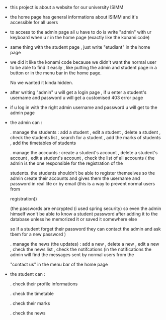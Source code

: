 - this project is about a website for our university ISIMM

- the home page has general informations about ISIMM and it's accessible for all users

- to access to the admin page all u have to do is write "admin" with ur keyboard when u r in the home page (exactly like the konami code)

- same thing with the student page , just write "etudiant" in the home page

- we did it like the konami code because we didn't want the normal user to be able to find it easily , like putting the admin and student page in a button or in the menu bar in the home page.

  No we wanted it kinda hidden.

- after writing "admin" u will get a login page , if u enter a student's username and password u will get a customised 403 error page

- if u log in with the right admin username and password u will get to the admin page

- the admin can :

  . manage the students : add a student , edit a student , delete a student , check the students list , search for a student , add the marks of students , add the timetables of students

  . manage the accounts : create a student's account , delete a student's account , edit a student's account , check the list of all accounts ( the admin is the one responsible for the registration of the

  students. the students shouldn't be able to register themselves so the admin create their accounts and gives them the username and password in real life or by email (this is a way to prevent normal users from

  registration))

  (the passwords are encrypted (i used spring security) so even the admin himself won't be able to know a student password after adding it to the database unless he memorized it or saved it somewhere else

  so if a student forget their password they can contact the admin and ask tbem for a new password )

  . manage the news (the updates) : add a new , delete a new , edit a new , check the news list , check the notifcations (in the notifications the admin will find the messages sent by normal users from the

  "contact us" in the menu bar of the home page

- the student can :

  . check their profile informations

  . check the timetable

  . check their marks

  . check the news 

